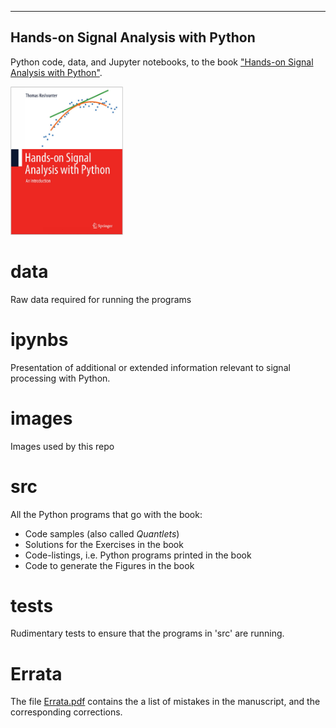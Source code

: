 <!-- <p align="center"> -->
<!--   <img src="images/sapy.png"  width=350  /> -->
<!-- </p> -->

---
Hands-on Signal Analysis with Python
---
Python code, data, and Jupyter notebooks, to the book
["Hands-on Signal Analysis with Python"](https://link.springer.com/book/10.1007/978-3-030-57903-6).

<img src="images/sapy_cover.jpg"  width=180  /> 

data
====
Raw data required for running the programs

ipynbs
======
Presentation of additional or extended information relevant to signal
processing with Python.

images
======
Images used by this repo

src
===
All the Python programs that go with the book:
- Code samples (also called *Quantlets*)
- Solutions for the Exercises in the book
- Code-listings, i.e. Python programs printed in the book
- Code to generate the Figures in the book

tests
=====
Rudimentary tests to ensure that the programs in 'src' are running.

Errata
======
The file [Errata.pdf](Errata.pdf) contains the a list of mistakes in the
manuscript, and the corresponding corrections.
